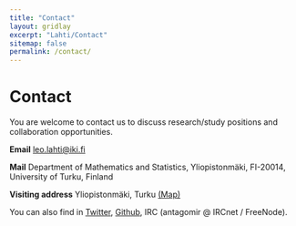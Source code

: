 ```yaml
---
title: "Contact"
layout: gridlay
excerpt: "Lahti/Contact"
sitemap: false
permalink: /contact/
---
```



Contact
========

You are welcome to contact us to discuss research/study positions and collaboration opportunities.

<!--[PI Leo Lahti](http://www.iki.fi/Leo.Lahti), Docent / Adjunct Professor-->

<p></p>
  <!-- The icons here come from the external css links at _includes/head.html-->
  <a href="https://github.com/antagomir/"><i class="fa fa-lg fa-github"></i></a>

  <a href="https://twitter.com/antagomir"><i class="fa fa-lg fa-twitter"></i></a>
  <a href="https://antagomir.wordpress.com/"><i class="fa fa-lg fa-rss"></i></a>
  **Email** <a href="mailto:leo.lahti@iki.fi"><i class="fa fa-fw fa-envelope-o"></i>leo.lahti@iki.fi</a>  
<p></p>


**Mail** Department of Mathematics and Statistics, Yliopistonmäki, FI-20014, University of Turku, Finland

**Visiting address** Yliopistonmäki, Turku <a href="http://www.utu.fi/en/university/contact/Pages/home.aspx">(Map)</a>

You can also find in <a href="https://twitter.com/antagomir">Twitter</a>, <a href="https://github.com/antagomir">Github</a>, IRC (antagomir @ IRCnet / FreeNode).



